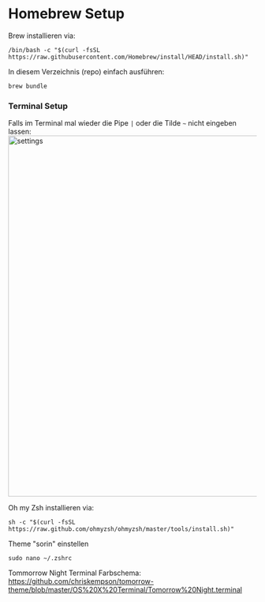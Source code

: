 # Homebrew Setup

Brew installieren via:
```
/bin/bash -c "$(curl -fsSL https://raw.githubusercontent.com/Homebrew/install/HEAD/install.sh)"
```

In diesem Verzeichnis (repo) einfach ausführen: 
```
brew bundle
```


### Terminal Setup

Falls im Terminal mal wieder die Pipe `|` oder die Tilde `~` nicht eingeben lassen: 
<img width="731" alt="settings" src="https://user-images.githubusercontent.com/47379999/129586329-a7e7e2cd-17ee-4041-a899-2ff1e58239c2.png">

Oh my Zsh installieren via:
```
sh -c "$(curl -fsSL https://raw.github.com/ohmyzsh/ohmyzsh/master/tools/install.sh)"
```

Theme "sorin" einstellen
```
sudo nano ~/.zshrc
```

Tommorrow Night Terminal Farbschema:
https://github.com/chriskempson/tomorrow-theme/blob/master/OS%20X%20Terminal/Tomorrow%20Night.terminal
